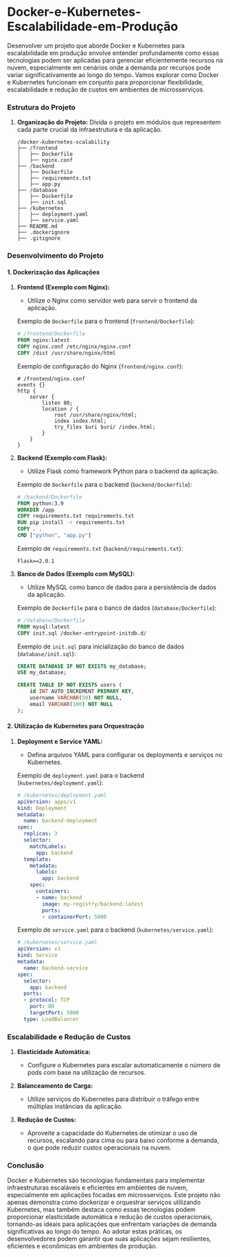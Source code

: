 # Docker-e-Kubernetes-Escalabilidade-em-Produção

Desenvolver um projeto que aborde Docker e Kubernetes para escalabilidade em produção envolve entender profundamente como essas tecnologias podem ser aplicadas para gerenciar eficientemente recursos na nuvem, especialmente em cenários onde a demanda por recursos pode variar significativamente ao longo do tempo. Vamos explorar como Docker e Kubernetes funcionam em conjunto para proporcionar flexibilidade, escalabilidade e redução de custos em ambientes de microsserviços.

### Estrutura do Projeto

1. **Organização do Projeto:**
   Divida o projeto em módulos que representem cada parte crucial da infraestrutura e da aplicação.

   ```
   /docker-kubernetes-scalability
   ├── /frontend
   │   ├── Dockerfile
   │   ├── nginx.conf
   ├── /backend
   │   ├── Dockerfile
   │   ├── requirements.txt
   │   ├── app.py
   ├── /database
   │   ├── Dockerfile
   │   ├── init.sql
   ├── /kubernetes
   │   ├── deployment.yaml
   │   ├── service.yaml
   ├── README.md
   ├── .dockerignore
   ├── .gitignore
   ```

### Desenvolvimento do Projeto

#### 1. Dockerização das Aplicações

1. **Frontend (Exemplo com Nginx):**
   - Utilize o Nginx como servidor web para servir o frontend da aplicação.

   Exemplo de `Dockerfile` para o frontend (`frontend/Dockerfile`):
   ```dockerfile
   # /frontend/Dockerfile
   FROM nginx:latest
   COPY nginx.conf /etc/nginx/nginx.conf
   COPY /dist /usr/share/nginx/html
   ```

   Exemplo de configuração do Nginx (`frontend/nginx.conf`):
   ```nginx
   # /frontend/nginx.conf
   events {}
   http {
       server {
           listen 80;
           location / {
               root /usr/share/nginx/html;
               index index.html;
               try_files $uri $uri/ /index.html;
           }
       }
   }
   ```

2. **Backend (Exemplo com Flask):**
   - Utilize Flask como framework Python para o backend da aplicação.

   Exemplo de `Dockerfile` para o backend (`backend/Dockerfile`):
   ```dockerfile
   # /backend/Dockerfile
   FROM python:3.9
   WORKDIR /app
   COPY requirements.txt requirements.txt
   RUN pip install -r requirements.txt
   COPY . .
   CMD ["python", "app.py"]
   ```

   Exemplo de `requirements.txt` (`backend/requirements.txt`):
   ```
   Flask==2.0.1
   ```

3. **Banco de Dados (Exemplo com MySQL):**
   - Utilize MySQL como banco de dados para a persistência de dados da aplicação.

   Exemplo de `Dockerfile` para o banco de dados (`database/Dockerfile`):
   ```dockerfile
   # /database/Dockerfile
   FROM mysql:latest
   COPY init.sql /docker-entrypoint-initdb.d/
   ```

   Exemplo de `init.sql` para inicialização do banco de dados (`database/init.sql`):
   ```sql
   CREATE DATABASE IF NOT EXISTS my_database;
   USE my_database;

   CREATE TABLE IF NOT EXISTS users (
       id INT AUTO_INCREMENT PRIMARY KEY,
       username VARCHAR(50) NOT NULL,
       email VARCHAR(100) NOT NULL
   );
   ```

#### 2. Utilização de Kubernetes para Orquestração

1. **Deployment e Service YAML:**
   - Defina arquivos YAML para configurar os deployments e serviços no Kubernetes.

   Exemplo de `deployment.yaml` para o backend (`kubernetes/deployment.yaml`):
   ```yaml
   # /kubernetes/deployment.yaml
   apiVersion: apps/v1
   kind: Deployment
   metadata:
     name: backend-deployment
   spec:
     replicas: 3
     selector:
       matchLabels:
         app: backend
     template:
       metadata:
         labels:
           app: backend
       spec:
         containers:
         - name: backend
           image: my-registry/backend:latest
           ports:
           - containerPort: 5000
   ```

   Exemplo de `service.yaml` para o backend (`kubernetes/service.yaml`):
   ```yaml
   # /kubernetes/service.yaml
   apiVersion: v1
   kind: Service
   metadata:
     name: backend-service
   spec:
     selector:
       app: backend
     ports:
     - protocol: TCP
       port: 80
       targetPort: 5000
     type: LoadBalancer
   ```

### Escalabilidade e Redução de Custos

1. **Elasticidade Automática:**
   - Configure o Kubernetes para escalar automaticamente o número de pods com base na utilização de recursos.

2. **Balanceamento de Carga:**
   - Utilize serviços do Kubernetes para distribuir o tráfego entre múltiplas instâncias da aplicação.

3. **Redução de Custos:**
   - Aproveite a capacidade do Kubernetes de otimizar o uso de recursos, escalando para cima ou para baixo conforme a demanda, o que pode reduzir custos operacionais na nuvem.

### Conclusão

Docker e Kubernetes são tecnologias fundamentais para implementar infraestruturas escaláveis e eficientes em ambientes de nuvem, especialmente em aplicações focadas em microsserviços. Este projeto não apenas demonstra como dockerizar e orquestrar serviços utilizando Kubernetes, mas também destaca como essas tecnologias podem proporcionar elasticidade automática e redução de custos operacionais, tornando-as ideais para aplicações que enfrentam variações de demanda significativas ao longo do tempo. Ao adotar estas práticas, os desenvolvedores podem garantir que suas aplicações sejam resilientes, eficientes e econômicas em ambientes de produção.
